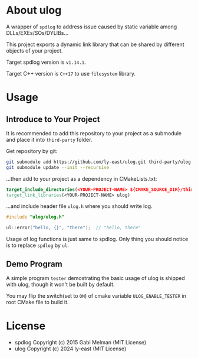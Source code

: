# About ulog
A wrapper of `spdlog` to address issue caused by static variable among DLLs/EXEs/SOs/DYLIBs...

This project exports a dynamic link library that can be shared by different objects of your project.

Target spdlog version is `v1.14.1`.

Target C++ version is `C++17` to use `filesystem` library.

# Usage

## Introduce to Your Project

It is recommended to add this repository to your project as a submodule and place it into `third-party` folder.

Get repository by git:

``` sh
git submodule add https://github.com/ly-east/ulog.git third-party/ulog
git submodule update --init --recursive
```

...then add to your project as a dependency in CMakeLists.txt:

``` cmake
target_include_directories(<YOUR-PROJECT-NAME> ${CMAKE_SOURCE_DIR}/third-party/ulog/include)
target_link_libraries(<YOUR-PROJECT-NAME> ulog)
```

...and include header file `ulog.h` where you should write log.

``` cpp
#include "ulog/ulog.h"

ul::error("hello, {}", "there");  // "hello, there"
```

Usage of log functions is just same to spdlog. Only thing you should notice is to replace `spdlog` by `ul`.

## Demo Program

A simple program `tester` demostrating the basic usage of ulog is shipped with ulog, though it won't be built by default.

You may flip the switch(set to `ON`) of cmake variable `ULOG_ENABLE_TESTER` in root CMake file to build it.

# License

- spdlog Copyright (c) 2015 Gabi Melman (MIT License)
- ulog Copyright (c) 2024 ly-east (MIT License)
